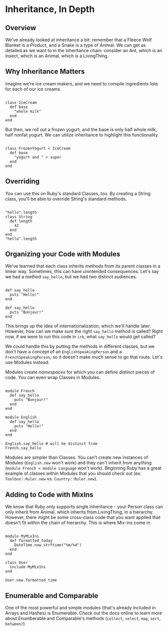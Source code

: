 # Inheritance, In Depth

## Overview
We've already looked at inheritance a bit: remember that a Fleece Wolf Blanket is a Product, and a Snake is a type of Animal. We can get as detailed as we want to in the inheritance chain: consider an Ant, which is an Insect, which is an Animal, which is a LivingThing. 

## Why Inheritance Matters
Imagine we're ice cream makers, and we need to compile ingredients lists for each of our ice creams. 

<pre><code>
class IceCream
  def base
    "whole milk"
  end
end
</code></pre>

But then, we roll out a frozen yogurt, and the base is only half whole milk, half nonfat yogurt. We can utilize inheritance to highlight this functionality.

<pre><code>
class FrozenYogurt < IceCream
  def base
    "yogurt and " + super 
  end
end
</code></pre>

## Overriding  
You can use this on Ruby's standard Classes, too. By creating a String class, you'll be able to override String's standard methods.

<pre><code>
"hello".length
class String
  def length
    42
  end
end
"hello".length
</code></pre>

## Organizing your Code with Modules
We've learned that each class inherits methods from its parent classes in a linear way. Sometimes, this can have unintended consequences. Let's say we had a method `say_hello`, but we had two distinct audiences.

<pre><code>
def say_hello
  puts "Hello!"
end

def say_hello
  puts "Bonjour!"
end
</code></pre>

This brings up the idea of internationalization, which we'll handle later. However, how can we make sure the right `say_hello` method is called? Right now, if we were to run this code in `irb`, what `say_hello` would get called?

We could handle this by putting the methods in different classes, but we don't have a concept of an `EnglishSpeakingPerson` and a `FrenchSpeakingPerson`, so it doesn't make much sense to go that route. Let's use Modules instead.

Modules create *namespaces* for which you can define distinct pieces of code. You can even wrap Classes in Modules.

<pre><code>
module French
  def say_hello
    puts "Bonjour!"
  end
end 

module English
  def say_hello
    puts "Hello!"
  end
end

English.say_hello # will be distinct from
French.say_hello
</code></pre>

Modules are simpler than Classes. You can't create new instances of Modules (`English.new` won't work) and they can't inherit from anything (`module French < module Language` won't work). Beginning Ruby has a great example of classes within Modules that you should check out (ex: `Toolbox::Ruler.new` vs. `Country::Ruler.new`).

## Adding to Code with MixIns
We know that Ruby only supports single inheritance - your Person class can only inherit from Animal, which inherits from LivingThing, in a hierarchy. However, there might be some cross-class code that you want applied that doesn't fit within the chain of hierarchy. This is where Mix-ins come in. 

<pre><code>
module MyMixIns
  def formatted_today
    DateTime.now.strftime("%m/%d")
  end
end

class User
  include MyMixIns
end

User.new.formatted_time
</code></pre>

## Enumerable and Comparable
One of the most powerful and simple modules (that's already included in Arrays and Hashes) is Enumerable. Check out the docs online to learn more about Enumberable and Comparable's methods (`collect`, `select`, `map`, `sort`, `between?`)